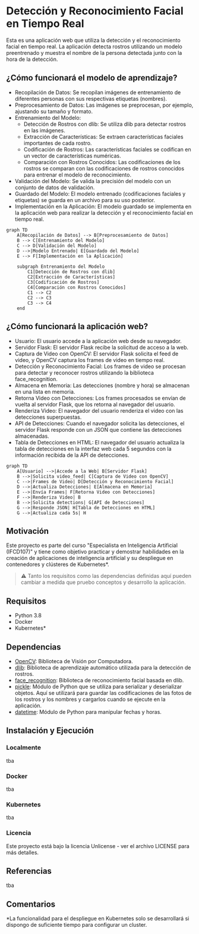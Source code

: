 # Detección y Reconocimiento Facial en Tiempo Real

Esta es una aplicación web que utiliza la detección y el reconocimiento facial en tiempo real. La aplicación detecta rostros utilizando un modelo preentrenado y muestra el nombre de la persona detectada junto con la hora de la detección.

## ¿Cómo funcionará el modelo de aprendizaje?

- Recopilación de Datos: Se recopilan imágenes de entrenamiento de diferentes personas con sus respectivas etiquetas (nombres).
- Preprocesamiento de Datos: Las imágenes se preprocesan, por ejemplo, ajustando su tamaño y formato.
- Entrenamiento del Modelo:
    - Detección de Rostros con dlib: Se utiliza dlib para detectar rostros en las imágenes.
    - Extracción de Características: Se extraen características faciales importantes de cada rostro.
    - Codificación de Rostros: Las características faciales se codifican en un vector de características numéricas.
    - Comparación con Rostros Conocidos: Las codificaciones de los rostros se comparan con las codificaciones de rostros conocidos para entrenar el modelo de reconocimiento.
- Validación del Modelo: Se valida la precisión del modelo con un conjunto de datos de validación.
- Guardado del Modelo: El modelo entrenado (codificaciones faciales y etiquetas) se guarda en un archivo para su uso posterior.
- Implementación en la Aplicación: El modelo guardado se implementa en la aplicación web para realizar la detección y el reconocimiento facial en tiempo real.

```mermaid
graph TD
    A[Recopilación de Datos] --> B[Preprocesamiento de Datos]
    B --> C[Entrenamiento del Modelo]
    C --> D[Validación del Modelo]
    D -->|Modelo Entrenado| E[Guardado del Modelo]
    E --> F[Implementación en la Aplicación]

    subgraph Entrenamiento del Modelo
        C1[Detección de Rostros con dlib]
        C2[Extracción de Características]
        C3[Codificación de Rostros]
        C4[Comparación con Rostros Conocidos]
        C1 --> C2
        C2 --> C3
        C3 --> C4
    end
```
## ¿Cómo funcionará la aplicación web?

- Usuario: El usuario accede a la aplicación web desde su navegador.
- Servidor Flask: El servidor Flask recibe la solicitud de acceso a la web.
- Captura de Video con OpenCV: El servidor Flask solicita el feed de video, y OpenCV captura los frames de video en tiempo real.
- Detección y Reconocimiento Facial: Los frames de video se procesan para detectar y reconocer rostros utilizando la biblioteca face_recognition.
- Almacena en Memoria: Las detecciones (nombre y hora) se almacenan en una lista en memoria.
- Retorna Video con Detecciones: Los frames procesados se envían de vuelta al servidor Flask, que los retorna al navegador del usuario.
- Renderiza Video: El navegador del usuario renderiza el video con las detecciones superpuestas.
- API de Detecciones: Cuando el navegador solicita las detecciones, el servidor Flask responde con un JSON que contiene las detecciones almacenadas.
- Tabla de Detecciones en HTML: El navegador del usuario actualiza la tabla de detecciones en la interfaz web cada 5 segundos con la información recibida de la API de detecciones.

```mermaid
graph TD
    A[Usuario] -->|Accede a la Web| B[Servidor Flask]
    B -->|Solicita video_feed| C[Captura de Video con OpenCV]
    C -->|Frames de Video| D[Detección y Reconocimiento Facial]
    D -->|Actualiza Detecciones| E[Almacena en Memoria]
    E -->|Envía Frames| F[Retorna Video con Detecciones]
    F -->|Renderiza Video| B
    B -->|Solicita detections| G[API de Detecciones]
    G -->|Responde JSON| H[Tabla de Detecciones en HTML]
    G -->|Actualiza cada 5s| H
```

## Motivación

Este proyecto es parte del curso "Especialista en Inteligencia Artificial (IFCD107)" y tiene como objetivo practicar y demostrar habilidades en la creación de aplicaciones de inteligencia artificial y su despliegue en contenedores y clústeres de Kubernetes*.

> ⚠️ Tanto los requisitos como las dependencias definidas aquí pueden cambiar a medida que pruebo conceptos y desarrollo la aplicación.

## Requisitos

- Python 3.8
- Docker
- Kubernetes*

## Dependencias

- [OpenCV](https://opencv.org/): Biblioteca de Visión por Computadora.
- [dlib](http://dlib.net/): Biblioteca de aprendizaje automático utilizada para la detección de rostros.
- [face_recognition](https://pypi.org/project/face-recognition/):  Biblioteca de reconocimiento facial basada en dlib.
- [pickle](https://docs.python.org/3/library/pickle.html): Módulo de Python que se utiliza para serializar y deserializar objetos. Aquí se utilizará para guardar las codificaciones de las fotos de los rostros y los nombres y cargarlos cuando se ejecute en la aplicación.
- [datetime](https://docs.python.org/3/library/datetime.html): Módulo de Python para manipular fechas y horas. 

## Instalación y Ejecución

### Localmente

tba

### Docker

tba

### Kubernetes

tba

### Licencia

Este proyecto está bajo la licencia Unlicense - ver el archivo LICENSE para más detalles.

## Referencias

tba

## Comentarios

*La funcionalidad para el despliegue en Kubernetes solo se desarrollará si dispongo de suficiente tiempo para configurar un cluster.